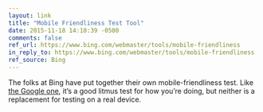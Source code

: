 ```yaml
---
layout: link
title: "Mobile Friendliness Test Tool"
date: 2015-11-18 14:10:39 -0500
comments: false
ref_url: https://www.bing.com/webmaster/tools/mobile-friendliness
in_reply_to: https://www.bing.com/webmaster/tools/mobile-friendliness
ref_source: Bing
---
```


The folks at Bing have put together their own mobile-friendliness test. Like [the Google one](https://www.google.com/webmasters/tools/mobile-friendly/), it’s a good litmus test for how you’re doing, but neither is a replacement for testing on a real device.